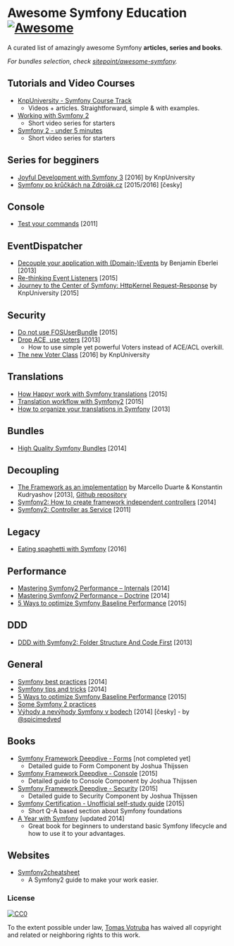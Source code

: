 # Awesome Symfony Education [![Awesome](https://cdn.rawgit.com/sindresorhus/awesome/d7305f38d29fed78fa85652e3a63e154dd8e8829/media/badge.svg)](https://github.com/sindresorhus/awesome)

A curated list of amazingly awesome Symfony **articles, series and books**.

*For bundles selection, check [sitepoint/awesome-symfony](https://github.com/sitepoint/awesome-symfony).*

## Tutorials and Video Courses

* [KnpUniversity - Symfony Course Track](https://knpuniversity.com/tracks/symfony)
   * Videos + articles. Straightforward, simple & with examples.
* [Working with Symfony 2](http://code.tutsplus.com/series/working-with-symfony-2--cms-636)
   * Short video series for starters
* [Symfony 2 - under 5 minutes](https://www.youtube.com/playlist?list=PL3Wxyd2R8-gIuToQ1NmhVSLZfjrBMePNu)
   * Short video series for starters


## Series for begginers

* [Joyful Development with Symfony 3](http://knpuniversity.com/screencast/symfony) [2016] by KnpUniversity
* [Symfony po krůčkách na Zdroják.cz](https://www.zdrojak.cz/serialy/symfony-po-kruckach/) [2015/2016] [česky]


## Console

* [Test your commands](http://alexandre-salome.fr/blog/Test-your-commands-in-Symfony2) [2011]


## EventDispatcher

* [Decouple your application with (Domain-)Events](https://www.youtube.com/watch?v=K9jub4JPpcc) by Benjamin Eberlei [2013]
* [Re-thinking Event Listeners](http://mmoreram.com/blog/2015/08/20/re-thinking-event-listeners/) [2015]
* [Journey to the Center of Symfony: HttpKernel Request-Response](http://knpuniversity.com/screencast/symfony-journey) by KnpUniversity [2015]


## Security

* [Do not use FOSUserBundle](https://jolicode.com/blog/do-not-use-fosuserbundle) [2015]
* [Drop ACE, use voters](http://slides.com/marieminasyan/drop-ace-use-role-voters#/) [2013]
    * How to use simple yet powerful Voters instead of ACE/ACL overkill.
* [The new Voter Class](http://knpuniversity.com/screencast/new-in-symfony3/voter) [2016] by KnpUniversity


## Translations

* [How Happyr work with Symfony translations](http://developer.happyr.com/how-happyr-work-with-symfony-translations) [2015]
* [Translation workflow with Symfony2](http://jolicode.com/blog/translation-workflow-with-symfony2) [2015]
* [How to organize your translations in Symfony](http://obtao.com/blog/2013/06/how-to-organize-your-translations-in-symfony/) [2013]


## Bundles

* [High Quality Symfony Bundles](http://www.slideshare.net/matthiasnoback/high-quality-symfony-bundles-tutorial-dutch-php-conference-2014) [2014]


## Decoupling

* [The Framework as an implementation](https://www.youtube.com/watch?v=0L_9NutiJlc) by Marcello Duarte & Konstantin Kudryashov [2013], [Github repository](https://github.com/MarcelloDuarte/hexagonal-symfony)
* [Symfony2: How to create framework independent controllers](http://php-and-symfony.matthiasnoback.nl/2014/06/how-to-create-framework-independent-controllers/) [2014]
* [Symfony2: Controller as Service](http://richardmiller.co.uk/2011/04/15/symfony2-controller-as-service/) [2011]


## Legacy

* [Eating spaghetti with Symfony](https://speakerdeck.com/jakzal/eating-spaghetti-with-symfony) [2016]


## Performance

* [Mastering Symfony2 Performance – Internals](http://labs.octivi.com/mastering-symfony2-performance-internals/) [2014]
* [Mastering Symfony2 Performance – Doctrine](http://labs.octivi.com/mastering-symfony2-performance-doctrine/) [2014]
* [5 Ways to optimize Symfony Baseline Performance](https://tideways.io/profiler/blog/5-ways-to-optimize-symfony-baseline-performance) [2015]


## DDD

* [DDD with Symfony2: Folder Structure And Code First](http://williamdurand.fr/2013/08/07/ddd-with-symfony2-folder-structure-and-code-first/) [2013]


## General

* [Symfony best practices](http://blog.kevingomez.fr/2014/04/08/symfony-best-practices/) [2014]
* [Symfony tips and tricks](http://www.slideshare.net/javier.eguiluz/symfony-tips-and-tricks) [2014]
* [5 Ways to optimize Symfony Baseline Performance](https://tideways.io/profiler/blog/5-ways-to-optimize-symfony-baseline-performance) [2015]
* [Some Symfony 2 practices](http://www.emanueleminotto.it/some-symfony-2-practices)
* [Výhody a nevýhody Symfony v bodech](http://devel.cz/otazka/nette-vs-symfony#answer-17973) [2014] [česky] - by [@spicimedved](https://twitter.com/spicimedved)


## Books
* [Symfony Framework Deepdive - Forms](https://leanpub.com/symfonyframeworkdeepdive-forms) [not completed yet]
    * Detailed guide to Form Component by Joshua Thijssen
* [Symfony Framework Deepdive - Console](https://leanpub.com/symfonyframeworkdeepdive-console) [2015]
    * Detailed guide to Console Component by Joshua Thijssen
* [Symfony Framework Deepdive - Security](https://leanpub.com/symfonyframeworkdeepdive-security) [2015]
    * Detailed guide to Security Component by Joshua Thijssen
* [Symfony Certification - Unofficial self-study guide](https://leanpub.com/symfony-selfstudy) [2015]
    * Short Q-A based section about Symfony foundations
* [A Year with Symfony](https://leanpub.com/a-year-with-symfony) [updated 2014]
    * Great book for beginners to understand basic Symfony lifecycle and how to use it to your advantages.


## Websites

* [Symfony2cheatsheet](http://www.symfony2cheatsheet.com)
    * A Symfony2 guide to make your work easier.


### License

[![CC0](https://i.creativecommons.org/p/zero/1.0/88x31.png)](https://creativecommons.org/publicdomain/zero/1.0/)

To the extent possible under law, [Tomas Votruba](http://tomasvotruba.cz) has waived all copyright and related or neighboring rights to this work.
